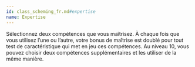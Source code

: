 ```yaml
---
id: class_scheming_fr.md#expertise
name: Expertise
---
```


Sélectionnez deux compétences que vous maîtrisez. À chaque fois que vous utilisez l’une ou l’autre, votre bonus de maîtrise est doublé pour tout test de caractéristique qui met en jeu ces compétences. Au niveau 10, vous pouvez choisir deux compétences supplémentaires et les utiliser de la même manière.

